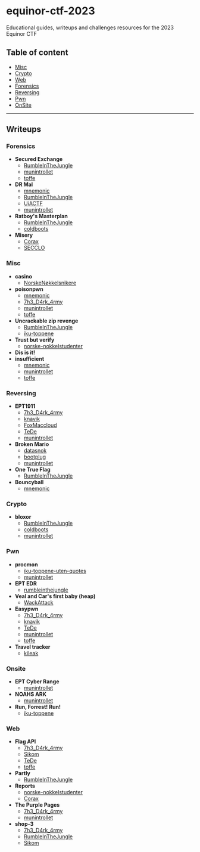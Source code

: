 
# equinor-ctf-2023
Educational guides, writeups and challenges resources for the 2023 Equinor CTF


## Table of content
- [Misc](#misc)
- [Crypto](#crypto)
- [Web](#web)
- [Forensics](#forensics)
- [Reversing](#reversing)
- [Pwn](#pwn)
- [OnSite](#onsite)

---

## Writeups

### Forensics
 - **Secured Exchange**
	 - [RumbleInTheJungle](/writeups/Forensics/Secured%20Exchange/RumbleInTheJungle)  
	 - [munintrollet](/writeups/Forensics/Secured%20Exchange/munintrollet)  
	 - [toffe](/writeups/Forensics/Secured%20Exchange/toffe)  
 - **DR Mal**
	 - [mnemonic](/writeups/Forensics/DR%20Mal/mnemonic)  
	 - [RumbleInTheJungle](/writeups/Forensics/DR%20Mal/RumbleInTheJungle)  
	 - [UiACTF](/writeups/Forensics/DR%20Mal/UiACTF)  
	 - [munintrollet](/writeups/Forensics/DR%20Mal/munintrollet)  
 - **Ratboy's Masterplan**
	 - [RumbleInTheJungle](/writeups/Forensics/Ratboy's%20Masterplan/RumbleInTheJungle)  
	 - [coldboots](/writeups/Forensics/Ratboy's%20Masterplan/coldboots)  
 - **Misery**
	 - [Corax](/writeups/Forensics/Misery/Corax)  
	 - [SECCLO](/writeups/Forensics/Misery/SECCLO)  
### Misc
 - **casino**
	 - [NorskeNøkkelsnikere](/writeups/Misc/casino/NorskeNøkkelsnikere)  
 - **poisonpwn**
	 - [mnemonic](/writeups/Misc/poisonpwn/mnemonic)  
	 - [7h3_D4rk_4rmy](/writeups/Misc/poisonpwn/7h3_D4rk_4rmy)  
	 - [munintrollet](/writeups/Misc/poisonpwn/munintrollet)  
	 - [toffe](/writeups/Misc/poisonpwn/toffe)  
 - **Uncrackable zip revenge**
	 - [RumbleInTheJungle](/writeups/Misc/Uncrackable%20zip%20revenge/RumbleInTheJungle)  
	 - [iku-toppene](/writeups/Misc/Uncrackable%20zip%20revenge/iku-toppene)  
 - **Trust but verify**
	 - [norske-nokkelstudenter](/writeups/Misc/Trust%20but%20verify/norske-nokkelstudenter)  
 - **Dis is it!**
 - **insufficient**
	 - [mnemonic](/writeups/Misc/insufficient/mnemonic)  
	 - [munintrollet](/writeups/Misc/insufficient/munintrollet)  
	 - [toffe](/writeups/Misc/insufficient/toffe)  
### Reversing
 - **EPT1911**
	 - [7h3_D4rk_4rmy](/writeups/Reversing/EPT1911/7h3_D4rk_4rmy)  
	 - [knavik](/writeups/Reversing/EPT1911/knavik)  
	 - [FoxMaccloud](/writeups/Reversing/EPT1911/FoxMaccloud)  
	 - [TeDe](/writeups/Reversing/EPT1911/TeDe)  
	 - [munintrollet](/writeups/Reversing/EPT1911/munintrollet)  
 - **Broken Mario**
	 - [datasnok](/writeups/Reversing/Broken%20Mario/datasnok)  
	 - [bootplug](/writeups/Reversing/Broken%20Mario/bootplug)  
	 - [munintrollet](/writeups/Reversing/Broken%20Mario/munintrollet)  
 - **One True Flag**
	 - [RumbleInTheJungle](/writeups/Reversing/One%20True%20Flag/RumbleInTheJungle)  
 - **Bouncyball**
	 - [mnemonic](/writeups/Reversing/Bouncyball/mnemonic)  
### Crypto
 - **bloxor**
	 - [RumbleInTheJungle](/writeups/Crypto/bloxor/RumbleInTheJungle)  
	 - [coldboots](/writeups/Crypto/bloxor/coldboots)  
	 - [munintrollet](/writeups/Crypto/bloxor/munintrollet)  
### Pwn
 - **procmon**
	 - [iku-toppene-uten-quotes](/writeups/Pwn/procmon/iku-toppene-uten-quotes)  
	 - [munintrollet](/writeups/Pwn/procmon/munintrollet)  
 - **EPT EDR**
	 - [rumbleinthejungle](/writeups/Pwn/EPT%20EDR/rumbleinthejungle)  
 - **Veal and Car's first baby (heap)**
	 - [WackAttack](/writeups/Pwn/Veal%20and%20Car's%20first%20baby%20(heap)/WackAttack)  
 - **Easypwn**
	 - [7h3_D4rk_4rmy](/writeups/Pwn/Easypwn/7h3_D4rk_4rmy)  
	 - [knavik](/writeups/Pwn/Easypwn/knavik)  
	 - [TeDe](/writeups/Pwn/Easypwn/TeDe)  
	 - [munintrollet](/writeups/Pwn/Easypwn/munintrollet)  
	 - [toffe](/writeups/Pwn/Easypwn/toffe)  
 - **Travel tracker**
	 - [kileak](/writeups/Pwn/Travel%20tracker/kileak)  
### Onsite
 - **EPT Cyber Range**
	 - [munintrollet](/writeups/Onsite/EPT%20Cyber%20Range/munintrollet)  
 - **NOAHS ARK**
	 - [munintrollet](/writeups/Onsite/NOAHS%20ARK/munintrollet)  
 - **Run, Forrest! Run!**
	 - [iku-toppene](/writeups/Onsite/Run,%20Forrest!%20Run!/iku-toppene)  
### Web
 - **Flag API**
	 - [7h3_D4rk_4rmy](/writeups/Web/Flag%20API/7h3_D4rk_4rmy)  
	 - [Sikom](/writeups/Web/Flag%20API/Sikom)  
	 - [TeDe](/writeups/Web/Flag%20API/TeDe)  
	 - [toffe](/writeups/Web/Flag%20API/toffe)  
 - **Partly**
	 - [RumbleInTheJungle](/writeups/Web/Partly/RumbleInTheJungle)  
 - **Reports**
	 - [norske-nokkelstudenter](/writeups/Web/Reports/norske-nokkelstudenter)  
	 - [Corax](/writeups/Web/Reports/Corax)  
 - **The Purple Pages**
	 - [7h3_D4rk_4rmy](/writeups/Web/The%20Purple%20Pages/7h3_D4rk_4rmy)  
	 - [munintrollet](/writeups/Web/The%20Purple%20Pages/munintrollet)  
 - **shop-3**
	 - [7h3_D4rk_4rmy](/writeups/Web/shop-3/7h3_D4rk_4rmy)  
	 - [RumbleInTheJungle](/writeups/Web/shop-3/RumbleInTheJungle)  
	 - [Sikom](/writeups/Web/shop-3/Sikom)  
